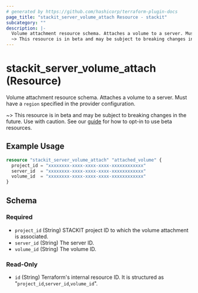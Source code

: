 ```yaml
---
# generated by https://github.com/hashicorp/terraform-plugin-docs
page_title: "stackit_server_volume_attach Resource - stackit"
subcategory: ""
description: |-
  Volume attachment resource schema. Attaches a volume to a server. Must have a region specified in the provider configuration.
  ~> This resource is in beta and may be subject to breaking changes in the future. Use with caution. See our guide https://registry.terraform.io/providers/stackitcloud/stackit/latest/docs/guides/opting_into_beta_resources for how to opt-in to use beta resources.
---
```


# stackit_server_volume_attach (Resource)

Volume attachment resource schema. Attaches a volume to a server. Must have a `region` specified in the provider configuration.

~> This resource is in beta and may be subject to breaking changes in the future. Use with caution. See our [guide](https://registry.terraform.io/providers/stackitcloud/stackit/latest/docs/guides/opting_into_beta_resources) for how to opt-in to use beta resources.

## Example Usage

```terraform
resource "stackit_server_volume_attach" "attached_volume" {
  project_id = "xxxxxxxx-xxxx-xxxx-xxxx-xxxxxxxxxxxx"
  server_id  = "xxxxxxxx-xxxx-xxxx-xxxx-xxxxxxxxxxxx"
  volume_id  = "xxxxxxxx-xxxx-xxxx-xxxx-xxxxxxxxxxxx"
}
```

<!-- schema generated by tfplugindocs -->
## Schema

### Required

- `project_id` (String) STACKIT project ID to which the volume attachment is associated.
- `server_id` (String) The server ID.
- `volume_id` (String) The volume ID.

### Read-Only

- `id` (String) Terraform's internal resource ID. It is structured as "`project_id`,`server_id`,`volume_id`".
